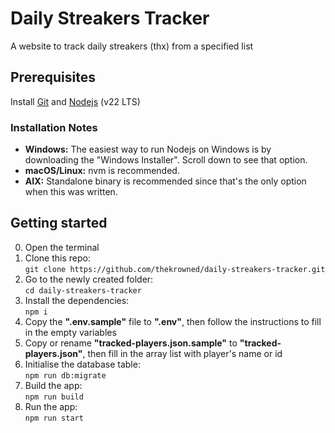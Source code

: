# Daily Streakers Tracker

A website to track daily streakers (thx) from a specified list

## Prerequisites

Install [Git](https://git-scm.com/downloads) and [Nodejs](https://nodejs.org/en/download) (v22 LTS)

### Installation Notes
- **Windows:** The easiest way to run Nodejs on Windows is by downloading the "Windows Installer". Scroll down to see that option. 
- **macOS/Linux:** nvm is recommended.
- **AIX:** Standalone binary is recommended since that's the only option when this was written.

## Getting started
0. Open the terminal
1. Clone this repo:<br>
`git clone https://github.com/thekrowned/daily-streakers-tracker.git`
2. Go to the newly created folder:<br>
`cd daily-streakers-tracker`
3. Install the dependencies:<br>
`npm i`
4. Copy the **".env.sample"** file to **".env"**, then follow the instructions to fill in the empty variables
5. Copy or rename **"tracked-players.json.sample"** to **"tracked-players.json"**, then fill in the array list with player's name or id
6. Initialise the database table:<br>
`npm run db:migrate`
7. Build the app:<br>
`npm run build`
8. Run the app:<br>
`npm run start`
